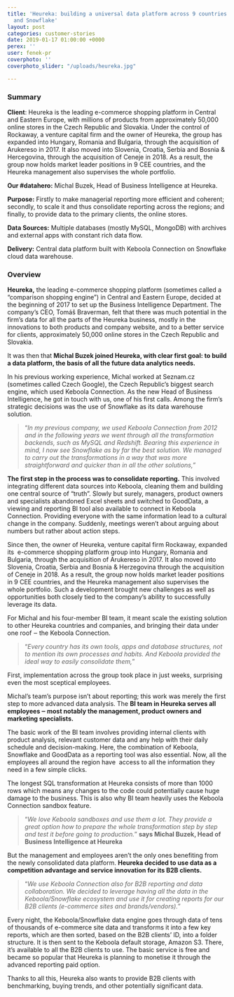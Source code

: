 ```yaml
---
title: 'Heureka: building a universal data platform across 9 countries with Keboola
  and Snowflake'
layout: post
categories: customer-stories
date: 2019-01-17 01:00:00 +0000
perex: ''
user: fenek-pr
coverphoto: ''
coverphoto_slider: "/uploads/heureka.jpg"

---
```

### **Summary**

**Client**: Heureka is the leading e-commerce shopping platform in Central and Eastern Europe, with millions of products from approximately 50,000 online stores in the Czech Republic and Slovakia. Under the control of Rockaway, a venture capital firm and the owner of Heureka, the group has expanded into Hungary, Romania and Bulgaria, through the acquisition of Arukereso in 2017. It also moved into Slovenia, Croatia, Serbia and Bosnia & Hercegovina, through the acquisition of Ceneje in 2018. As a result, the group now holds market leader positions in 9 CEE countries, and the Heureka management also supervises the whole portfolio.

**Our #datahero:** Michal Buzek, Head of Business Intelligence at Heureka.

**Purpose:** Firstly to make managerial reporting more efficient and coherent; secondly, to scale it and thus consolidate reporting across the regions; and finally, to provide data to the primary clients, the online stores.

**Data Sources:** Multiple databases (mostly MySQL, MongoDB) with archives and external apps with constant rich data flow.

**Delivery:** Central data platform built with Keboola Connection on Snowflake cloud data warehouse.

### **Overview**

**Heureka,** the leading e-commerce shopping platform (sometimes called a “comparison shopping engine”) in Central and Eastern Europe, decided at the beginning of 2017 to set up the Business Intelligence Department. The company’s CEO, Tomáš Braverman, felt that there was much potential in the firm’s data for all the parts of the Heureka business, mostly in the innovations to both products and company website, and to a better service for clients, approximately 50,000 online stores in the Czech Republic and Slovakia.

It was then that **Michal Buzek joined Heureka, with clear first goal: to build a data platform, the basis of all the future data analytics needs.**

In his previous working experience, Michal worked at Seznam.cz (sometimes called Czech Google), the Czech Republic’s biggest search engine, which used Keboola Connection. As the new Head of Business Intelligence, he got in touch with us, one of his first calls. Among the firm’s strategic decisions was the use of Snowflake as its data warehouse solution.

> “_In my previous company, we used Keboola Connection from 2012 and in the following years we went through all the transformation backends, such as MySQL and Redshift. Bearing this experience in mind, I now see Snowflake as by far the best solution. We managed to carry out the transformations in a way that was more straightforward and quicker than in all the other solutions,”_

**The first step in the process was to consolidate reporting.** This involved integrating different data sources into Keboola, cleaning them and building one central source of “truth”. Slowly but surely, managers, product owners and specialists abandoned Excel sheets and switched to GoodData, a viewing and reporting BI tool also available to connect in Keboola Connection. Providing everyone with the same information lead to a cultural change in the company. Suddenly, meetings weren’t about arguing about numbers but rather about action steps.

Since then, the owner of Heureka, venture capital firm Rockaway, expanded its  e-commerce shopping platform group into Hungary, Romania and Bulgaria, through the acquisition of Arukereso in 2017. It also moved into Slovenia, Croatia, Serbia and Bosnia & Herzegovina through the acquisition of Ceneje in 2018. As a result, the group now holds market leader positions in 9 CEE countries, and the Heureka management also supervises the whole portfolio. Such a development brought new challenges as well as opportunities both closely tied to the company’s ability to successfully leverage its data.

For Michal and his four-member BI team, it meant scale the existing solution to other Heureka countries and companies, and bringing their data under one roof ‒ the Keboola Connection.

> “_Every country has its own tools, apps and database structures, not to mention its own processes and habits. And Keboola provided the ideal way to easily consolidate them,_”

First, implementation across the group took place in just weeks, surprising even the most sceptical employees.

Michal’s team’s purpose isn’t about reporting; this work was merely the first step to more advanced data analysis. The **BI team in Heureka serves all employees ‒ most notably the management, product owners and marketing specialists.**

The basic work of the BI team involves providing internal clients with product analysis, relevant customer data and any help with their daily schedule and decision-making. Here, the combination of Keboola, Snowflake and GoodData as a reporting tool was also essential. Now, all the employees all around the region have  access to all the information they need in a few simple clicks.

The longest SQL transformation at Heureka consists of more than 1000 rows which means any changes to the code could potentially cause huge damage to the business. This is also why BI team heavily uses the Keboola Connection sandbox feature.

> “_We love Keboola sandboxes and use them a lot. They provide a great option how to prepare the whole transformation step by step and test it before going to production._” **says Michal Buzek, Head of Business Intelligence at Heureka**

But the management and employees aren’t the only ones benefiting from the newly consolidated data platform. **Heureka decided to use data as a competition advantage and service innovation for its B2B clients.**

> “_We use Keboola Connection also for B2B reporting and data collaboration. We decided to leverage having all the data in the Keboola/Snowflake ecosystem and use it for creating reports for our B2B clients (e-commerce sites and brands/vendors)._”

Every night, the Keboola/Snowflake data engine goes through data of tens of thousands of e-commerce site data and transforms it into a few key reports, which are then sorted, based on the B2B clients’ ID, into a folder structure. It is then sent to the Keboola default storage, Amazon S3. There, it’s available to all the B2B clients to use. The basic service is free and became so popular that Heureka is planning to monetise it through the advanced reporting paid option.

Thanks to all this, Heureka also wants to provide B2B clients with benchmarking, buying trends, and other potentially significant data.